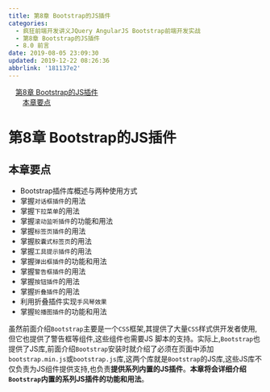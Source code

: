 ```yaml
---
title: 第8章 Bootstrap的JS插件
categories: 
  - 疯狂前端开发讲义JQuery AngularJS Bootstrap前端开发实战
  - 第8章 Bootstrap的JS插件
  - 8.0 前言
date: 2019-08-05 23:09:30
updated: 2019-12-22 08:26:36
abbrlink: '181137e2'
---
```

<div id='my_toc'><a href="/JavaReadingNotes/181137e2/#第8章-Bootstrap的JS插件" class="header_1">第8章 Bootstrap的JS插件</a><br><a href="/JavaReadingNotes/181137e2/#本章要点" class="header_2">本章要点</a><br></div>
<style>.header_1{margin-left: 1em;}.header_2{margin-left: 2em;}.header_3{margin-left: 3em;}.header_4{margin-left: 4em;}.header_5{margin-left: 5em;}.header_6{margin-left: 6em;}</style>
<!--more-->
<script>if (navigator.platform.search('arm')==-1){document.getElementById('my_toc').style.display = 'none';}var e,p = document.getElementsByTagName('p');while (p.length>0) {e = p[0];e.parentElement.removeChild(e);}</script>

<!--end-->
<!--SSTStart-->
# 第8章 Bootstrap的JS插件 #
## 本章要点 ##
- Bootstrap插件库概述与两种使用方式
- 掌握`对话框插件`的用法
- 掌握`下拉菜单`的用法
- 掌握`滚动监听插件`的功能和用法
- 掌握`标签页插件`的用法
- 掌握`胶囊式标签页`的用法
- 掌握`工具提示插件`的用法
- 掌握`弹出框插件`的功能和用法
- 掌握`警告框插件`的用法
- 掌握`按钮插件`的用法
- 掌握`折叠插件`的用法
- 利用折叠插件实现`手风琴效果`
- 掌握`轮播图插件`的功能和用法

虽然前面介绍`Bootstrap`主要是一个`CSS`框架,其提供了大量`CSS`样式供开发者使用,但它也提供了警告框等组件,这些组件也需要JS 脚本的支持。实际上,`Bootstrap`也提供了JS库,前面介绍`Bootstrap`安装时就介绍了必须在页面中添加`bootstrap.min.js`或`bootstrap.js`库,这两个库就是`Bootstrap`的JS库,这些JS库不仅负责为JS组件提供支持,也负责**提供系列内置的JS插件**。**本章将会详细介绍`Bootstrap`内置的系列JS插件的功能和用法**。
<!--SSTStop-->

